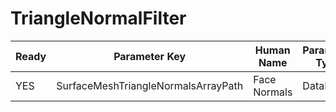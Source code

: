 # TriangleNormalFilter #

| Ready | Parameter Key | Human Name | Parameter Type | Parameter Class |
|-------|---------------|------------|-----------------|----------------|
| YES | SurfaceMeshTriangleNormalsArrayPath | Face Normals | DataPath | ArrayCreationParameter |
